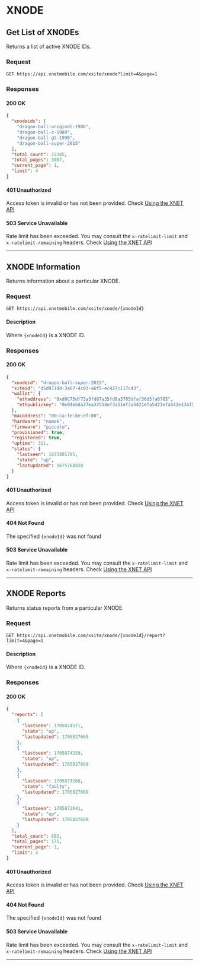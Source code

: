 # XNODE

## Get List of XNODEs
Returns a list of active XNODE IDs.
### Request

    GET https://api.xnetmobile.com/xsite/xnode?limit=4&page=1

### Responses

#### 200 OK

``` json
{
  "xnodeids": [
    "dragon-ball-original-1986",
    "dragon-ball-z-1989",
    "dragon-ball-gt-1996",
    "dragon-ball-super-2015"
  ],
  "total_count": 12345,
  "total_pages": 3087,
  "current_page": 1,
  "limit": 4
}
```
#### 401 Unauthorized
Access token is invalid or has not been provided. Check [Using the XNET API](../index.md)

#### 503 Service Unavailable
Rate limit has been exceeded. You may consult the `x-ratelimit-limit` and `x-ratelimit-remaining` headers. Check [Using the XNET API](../index.md)

- - -

## XNODE Information
Returns information about a particular XNODE.

### Request

    GET https://api.xnetmobile.com/xsite/xnode/{xnodeId}

#### Description 
Where `{xnodeId}` is a XNODE ID.

### Responses

#### 200 OK

``` json 
{
  "xnodeid": "dragon-ball-super-2015",
  "siteid": "d5d971dd-3a67-4c03-a6f5-ec427c117c43",
  "wallet": {
    "ethaddress": "0xd0C75df73a5fd87a35fd8a3765dfaf36d5fa6785",
    "ethpublickey": "0x04ebda27ea32514ef3a51ef3a5421efa5421efa542e13af5124ef3a512e43fa512e3f5124e3af5124efa123e6851348613461854afa6f36152fa36125f43a32123"
  },
  "macaddress": "00:ca:fe:be:ef:00",
  "hardware": "namek",
  "firmware": "piccolo",
  "provisioned": true,
  "registered": true,
  "uptime": 311,
  "status": {
    "lastseen": 1675801705,
    "state": "up",
    "lastupdated": 1675760820
  }
}
```

#### 401 Unauthorized
Access token is invalid or has not been provided. Check [Using the XNET API](../index.md)

#### 404 Not Found
The specified `{xnodeId}` was not found

#### 503 Service Unavailable
Rate limit has been exceeded. You may consult the `x-ratelimit-limit` and `x-ratelimit-remaining` headers. Check [Using the XNET API](../index.md)

- - -

## XNODE Reports
Returns status reports from a particular XNODE.

### Request

    GET https://api.xnetmobile.com/xsite/xnode/{xnodeId}/report?limit=4&page=1

#### Description 
Where `{xnodeId}` is a XNODE ID.

### Responses

#### 200 OK

``` json 
{
  "reports": [
    {
      "lastseen": 1705874571,
      "state": "up",
      "lastupdated": 1705827669
    },
    {
      "lastseen": 1705874259,
      "state": "up",
      "lastupdated": 1705827669
    },
    {
      "lastseen": 1705873260,
      "state": "faulty",
      "lastupdated": 1705827669
    },
    {
      "lastseen": 1705872641,
      "state": "up",
      "lastupdated": 1705827669
    }
  ],
  "total_count": 682,
  "total_pages": 171,
  "current_page": 1,
  "limit": 4
}
```

#### 401 Unauthorized
Access token is invalid or has not been provided. Check [Using the XNET API](../index.md)

#### 404 Not Found
The specified `{xnodeId}` was not found

#### 503 Service Unavailable
Rate limit has been exceeded. You may consult the `x-ratelimit-limit` and `x-ratelimit-remaining` headers. Check [Using the XNET API](../index.md)

- - -